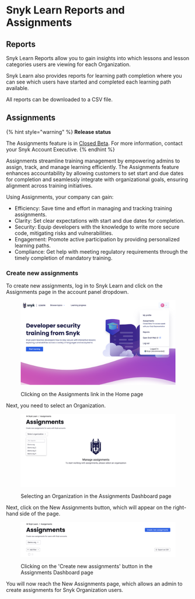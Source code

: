 # Snyk Learn Reports and Assignments

## Reports

Snyk Learn Reports allow you to gain insights into which lessons and lesson categories users are viewing for each Organization.

Snyk Learn also provides reports for learning path completion where you can see which users have started and completed each learning path available.

All reports can be downloaded to a CSV file.&#x20;

## Assignments

{% hint style="warning" %}
**Release status**

The Assignments feature is in [Closed Beta](https://docs.snyk.io/getting-started/snyk-release-process#closed-beta). For more information, contact your Snyk Account Executive.
{% endhint %}

Assignments streamline training management by empowering admins to assign, track, and manage learning efficiently. The Assignments feature enhances accountability by allowing customers to set start and due dates for completion and seamlessly integrate with organizational goals, ensuring alignment across training initiatives.

Using Assignments, your company can gain:&#x20;

* Efficiency: Save time and effort in managing and tracking training assignments.&#x20;
* Clarity: Set clear expectations with start and due dates for completion.&#x20;
* Security: Equip developers with the knowledge to write more secure code, mitigating risks and vulnerabilities.&#x20;
* Engagement: Promote active participation by providing personalized learning paths.&#x20;
* Compliance: Get help with meeting regulatory requirements through the timely completion of mandatory training.

### Create new assignments

To create new assignments, log in to Snyk Learn and click on the Assignments page in the account panel dropdown.

<figure><img src="../../.gitbook/assets/image (527).png" alt=""><figcaption><p>Clicking on the Assignments link in the Home page</p></figcaption></figure>

Next, you need to select an Organization.

<figure><img src="../../.gitbook/assets/image (528).png" alt=""><figcaption><p>Selecting an Organization in the Assignments Dashboard page</p></figcaption></figure>

Next, click on the New Assignments button, which will appear on the right-hand side of the page.

<figure><img src="../../.gitbook/assets/image (515).png" alt=""><figcaption><p>Clicking on the 'Create new assignments' button in the Assignments Dashboard page</p></figcaption></figure>

You will now reach the New Assignments page, which allows an admin to create assignments for Snyk Organization users.
